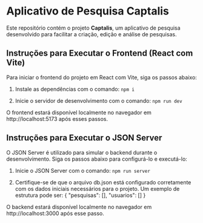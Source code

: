 # Aplicativo de Pesquisa Captalis

Este repositório contém o projeto **Captalis**, um aplicativo de pesquisa desenvolvido para facilitar a criação, edição e análise de pesquisas.

## Instruções para Executar o Frontend (React com Vite)

Para iniciar o frontend do projeto em React com Vite, siga os passos abaixo:

1. Instale as dependências com o comando: `npm i`

2. Inicie o servidor de desenvolvimento com o comando: `npm run dev`

O frontend estará disponível localmente no navegador em http://localhost:5173 após esses passos.

## Instruções para Executar o JSON Server

O JSON Server é utilizado para simular o backend durante o desenvolvimento. Siga os passos abaixo para configurá-lo e executá-lo:

1. Inicie o JSON Server com o comando: `npm run server`

2. Certifique-se de que o arquivo db.json está configurado corretamente com os dados iniciais necessários para o projeto. Um exemplo de estrutura pode ser:
   {
     "pesquisas": [],
     "usuarios": []
   }

O backend estará disponível localmente no navegador em http://localhost:3000 após esse passo.
 
